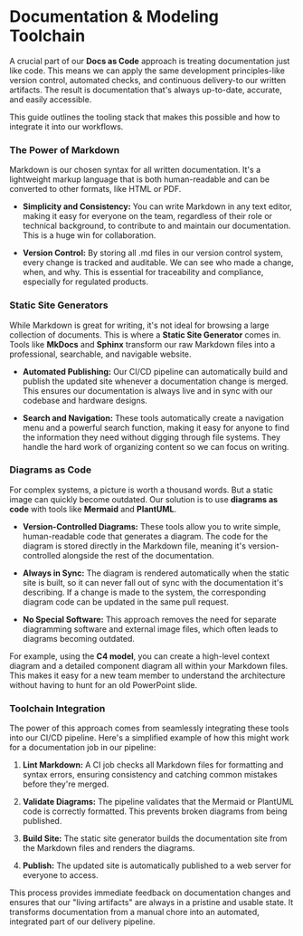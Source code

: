 # Documentation & Modeling Toolchain

A crucial part of our **Docs as Code** approach is treating documentation just like code. This means we can apply the same development principles-like version control, automated checks, and continuous delivery-to our written artifacts. The result is documentation that's always up-to-date, accurate, and easily accessible.

This guide outlines the tooling stack that makes this possible and how to integrate it into our workflows.

### The Power of Markdown

Markdown is our chosen syntax for all written documentation. It's a lightweight markup language that is both human-readable and can be converted to other formats, like HTML or PDF.

* **Simplicity and Consistency:** You can write Markdown in any text editor, making it easy for everyone on the team, regardless of their role or technical background, to contribute to and maintain our documentation. This is a huge win for collaboration.

* **Version Control:** By storing all .md files in our version control system, every change is tracked and auditable. We can see who made a change, when, and why. This is essential for traceability and compliance, especially for regulated products.

### Static Site Generators

While Markdown is great for writing, it's not ideal for browsing a large collection of documents. This is where a **Static Site Generator** comes in. Tools like **MkDocs** and **Sphinx** transform our raw Markdown files into a professional, searchable, and navigable website.

* **Automated Publishing:** Our CI/CD pipeline can automatically build and publish the updated site whenever a documentation change is merged. This ensures our documentation is always live and in sync with our codebase and hardware designs.

* **Search and Navigation:** These tools automatically create a navigation menu and a powerful search function, making it easy for anyone to find the information they need without digging through file systems. They handle the hard work of organizing content so we can focus on writing.

### Diagrams as Code

For complex systems, a picture is worth a thousand words. But a static image can quickly become outdated. Our solution is to use **diagrams as code** with tools like **Mermaid** and **PlantUML**.

* **Version-Controlled Diagrams:** These tools allow you to write simple, human-readable code that generates a diagram. The code for the diagram is stored directly in the Markdown file, meaning it's version-controlled alongside the rest of the documentation.

* **Always in Sync:** The diagram is rendered automatically when the static site is built, so it can never fall out of sync with the documentation it's describing. If a change is made to the system, the corresponding diagram code can be updated in the same pull request.

* **No Special Software:** This approach removes the need for separate diagramming software and external image files, which often leads to diagrams becoming outdated.

For example, using the **C4 model**, you can create a high-level context diagram and a detailed component diagram all within your Markdown files. This makes it easy for a new team member to understand the architecture without having to hunt for an old PowerPoint slide.

### Toolchain Integration

The power of this approach comes from seamlessly integrating these tools into our CI/CD pipeline. Here's a simplified example of how this might work for a documentation job in our pipeline:

1. **Lint Markdown:** A CI job checks all Markdown files for formatting and syntax errors, ensuring consistency and catching common mistakes before they're merged.

2. **Validate Diagrams:** The pipeline validates that the Mermaid or PlantUML code is correctly formatted. This prevents broken diagrams from being published.

3. **Build Site:** The static site generator builds the documentation site from the Markdown files and renders the diagrams.

4. **Publish:** The updated site is automatically published to a web server for everyone to access.

This process provides immediate feedback on documentation changes and ensures that our "living artifacts" are always in a pristine and usable state. It transforms documentation from a manual chore into an automated, integrated part of our delivery pipeline.
